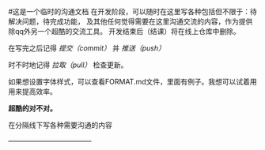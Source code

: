 #这是一个临时的沟通文档
在开发阶段，可以随时在这里写各种包括但不限于：待解决问题，待完成功能，
及其他任何觉得需要在这里沟通交流的内容，作为提供除qq外另一个超酷的交流工具。 
开发结束后（结课）将在线上仓库中删除。

在写完之后记得 *提交（commit）* 并 *推送（push）*

时不时地记得 *拉取（pull）* 检查更新。

如果想设置字体样式，可以查看FORMAT.md文件，里面有例子。我想可以试着用用来提高效率。

**超酷的对不对。**

在分隔线下写各种需要沟通的内容

————————————



